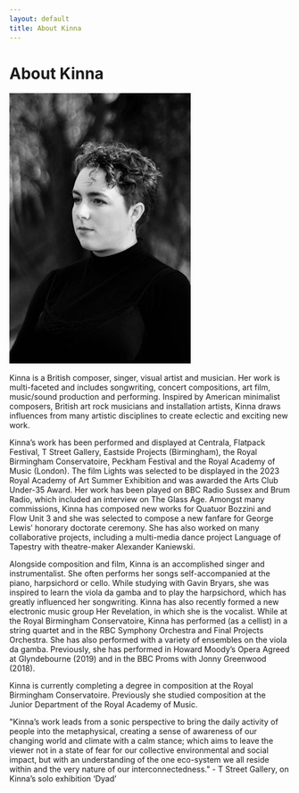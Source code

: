 ```yaml
---
layout: default
title: About Kinna
---
```


# About Kinna

![Kinna](/static/images/kinna_bw325.jpg)

Kinna is a British composer, singer, visual artist and musician. Her work is multi-faceted and includes songwriting, concert compositions, art film, music/sound production and performing. Inspired by American minimalist composers, British art rock musicians and installation artists, Kinna draws influences from many artistic disciplines to create eclectic and exciting new work.

Kinna’s work has been performed and displayed at Centrala, Flatpack Festival, T Street Gallery, Eastside Projects (Birmingham), the Royal Birmingham Conservatoire, Peckham Festival and the Royal Academy of Music (London). The film Lights was selected to be displayed in the 2023 Royal Academy of Art Summer Exhibition and was awarded the Arts Club Under-35 Award. Her work has been played on BBC Radio Sussex and Brum Radio, which included an interview on The Glass Age. Amongst many commissions, Kinna has composed new works for Quatuor Bozzini and Flow Unit 3 and she was selected to compose a new fanfare for George Lewis’ honorary doctorate ceremony. She has also worked on many collaborative projects, including a multi-media dance project Language of Tapestry with theatre-maker Alexander Kaniewski.

Alongside composition and film, Kinna is an accomplished singer and instrumentalist. She often performs her songs self-accompanied at the piano, harpsichord or cello. While studying with Gavin Bryars, she was inspired to learn the viola da gamba and to play the harpsichord, which has greatly influenced her songwriting. Kinna has also recently formed a new electronic music group Her Revelation, in which she is the vocalist. While at the Royal Birmingham Conservatoire, Kinna has performed (as a cellist) in a string quartet and in the RBC Symphony Orchestra and Final Projects Orchestra. She has also performed with a variety of ensembles on the viola da gamba. Previously, she has performed in Howard Moody’s Opera  Agreed at Glyndebourne (2019) and in the BBC Proms with Jonny Greenwood (2018).

Kinna is currently completing a degree in composition at the Royal Birmingham Conservatoire. Previously she studied composition at the Junior Department of the Royal Academy of Music.


"Kinna’s work leads from a sonic perspective to bring the daily activity of people into the metaphysical, creating a sense of awareness of our changing world and climate with a calm stance; which aims to leave the viewer not in a state of fear for our collective environmental and social impact, but with an understanding of the one eco-system we all reside within and the very nature of our interconnectedness." - T Street Gallery, on Kinna’s solo exhibition ‘Dyad’



